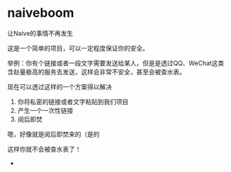 # naiveboom

让Naive的事情不再发生

这是一个简单的项目，可以一定程度保证你的安全。

举例：你有个链接或者一段文字需要发送给某人，但是是透过QQ、WeChat这类含赵量极高的服务去发送，这样会非常不安全，甚至会被查水表。

现在可以透过这样的一个方案得以解决

1. 你将私密的链接或者文字粘贴到我们项目
2. 产生一个一次性链接
3. 阅后即焚

嗯，好像就是阅后即焚来的（是的

这样你就不会被查水表了！

-
